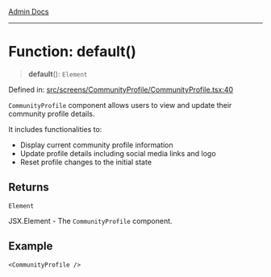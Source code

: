 [Admin Docs](/)

***

# Function: default()

> **default**(): `Element`

Defined in: [src/screens/CommunityProfile/CommunityProfile.tsx:40](https://github.com/gautam-divyanshu/talawa-admin/blob/7e5a95aa37ca1c5b95489b6b18ea8cf85fb3559b/src/screens/CommunityProfile/CommunityProfile.tsx#L40)

`CommunityProfile` component allows users to view and update their community profile details.

It includes functionalities to:
- Display current community profile information
- Update profile details including social media links and logo
- Reset profile changes to the initial state

## Returns

`Element`

JSX.Element - The `CommunityProfile` component.

## Example

```tsx
<CommunityProfile />
```
